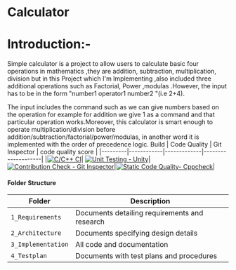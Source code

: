 # Calculator


# Introduction:-   
Simple calculator is a project to allow users to calculate basic four operations in mathematics ,they are addition, subtraction, multiplication, division but in this Project
which I'm Implementing ,also included three additional operations such as Factorial, Power ,modulas .However, the input has to be in the form "number1 operator1 number2
"(i.e 2+4).    

The input includes the command such as we can give numbers based on the operation for example for addition we give 1 as a command and that particular operation works.Moreover, this calculator is smart enough to operate multiplication/division before addition/subtraction/factorial/power/modulas, in another word it is implemented with the
order of precedence logic.
Build | Code Quality | Git Inspector | code quality score |
|---------|------------|-------------|--------------------|
|[![C/C++ CI](https://github.com/Choudhury99/M1_Calculator/actions/workflows/c++.yml/badge.svg)](https://github.com/Choudhury99/M1_Calculator/actions/workflows/c++.yml)| [![Unit Testing - Unity](https://github.com/Choudhury99/M1_Calculator/actions/workflows/unity.yml/badge.svg)](https://github.com/Choudhury99/M1_Calculator/actions/workflows/unity.yml)|[![Contribution Check - Git Inspector](https://github.com/Choudhury99/M1_Calculator/actions/workflows/codeinspector.yml/badge.svg)](https://github.com/Choudhury99/M1_Calculator/actions/workflows/codeinspector.yml)|[![Static Code Quality- Cppcheck](https://github.com/Choudhury99/M1_Calculator/actions/workflows/cpp.yml/badge.svg)](https://github.com/Choudhury99/M1_Calculator/actions/workflows/cpp.yml)|

#### Folder Structure
Folder             | Description
-------------------| -----------------------------------------
`1_Requirements`   | Documents detailing requirements and research
`2_Architecture`         | Documents specifying design details
`3_Implementation` | All code and documentation
`4_Testplan`      | Documents with test plans and procedures
